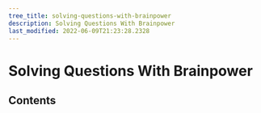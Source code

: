 ```yaml
---
tree_title: solving-questions-with-brainpower
description: Solving Questions With Brainpower
last_modified: 2022-06-09T21:23:28.2328
---
```


# Solving Questions With Brainpower

## Contents
